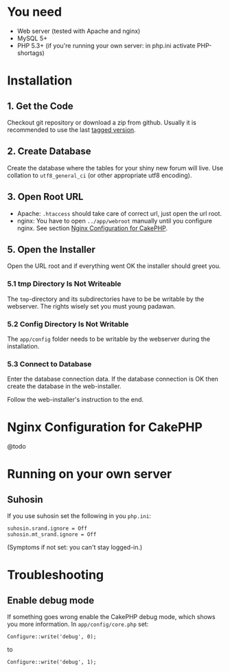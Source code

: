 # You need #

- Web server (tested with Apache and nginx)
- MySQL 5+
- PHP 5.3+ (if you're running your own server: in php.ini activate PHP-shortags)


# Installation #

## 1. Get the Code ##

Checkout git repository or download a zip from github. Usually it is recommended to use the last [tagged version](https://github.com/Schlaefer/Saito/tags).

## 2. Create Database ##

Create the database where the tables for your shiny new forum will live. Use collation to `utf8_general_ci` (or other appropriate utf8 encoding).

## 3. Open Root URL ##

- Apache: `.htaccess` should take care of correct url, just open the url root.
- nginx: You have to open `../app/webroot` manually until you configure nginx. See section [Nginx Configuration for CakePHP](#NginxConfigurationForCakePHP).

## 5. Open the Installer ##

Open the URL root and if everything went OK the installer should greet you.

### 5.1 tmp Directory Is Not Writeable ###

The `tmp`-directory and its subdirectories have to be be writable by the webserver. The rights wisely set you must young padawan.

    
### 5.2 Config Directory  Is Not Writable ###

The `app/config` folder needs to be writable by the webserver during the installation.
    
    
### 5.3 Connect to Database ###

Enter the database connection data. If the database connection is OK then create the database in the web-installer.

Follow the web-installer's instruction to the end.


# Nginx Configuration for CakePHP <a name="NginxConfigurationForCakePHP"/> #

@todo

# Running on your own server

## Suhosin

If you use suhosin set the following in you `php.ini`:

    suhosin.srand.ignore = Off
    suhosin.mt_srand.ignore = Off

(Symptoms if not set: you can't stay logged-in.)


# Troubleshooting

## Enable debug mode

If something goes wrong enable the CakePHP debug mode, which shows you more information. In `app/config/core.php` set:

	Configure::write('debug', 0);

to

	Configure::write('debug', 1);